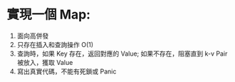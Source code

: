 # 實現一個 Map:

1. 面向高併發
2. 只存在插入和查詢操作 O(1)
3. 查詢時，如果 Key 存在，返回對應的 Value; 如果不存在，阻塞直到 k-v Pair 被放入，獲取 Value
4. 寫出真實代碼，不能有死鎖或 Panic
